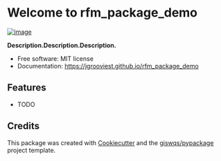 # Welcome to rfm_package_demo


[![image](https://img.shields.io/pypi/v/rfm_package_demo.svg)](https://pypi.python.org/pypi/rfm_package_demo)


**Description.Description.Description.**


-   Free software: MIT license
-   Documentation: <https://jgrooviest.github.io/rfm_package_demo>
    

## Features

-   TODO

## Credits

This package was created with [Cookiecutter](https://github.com/cookiecutter/cookiecutter) and the [giswqs/pypackage](https://github.com/giswqs/pypackage) project template.
